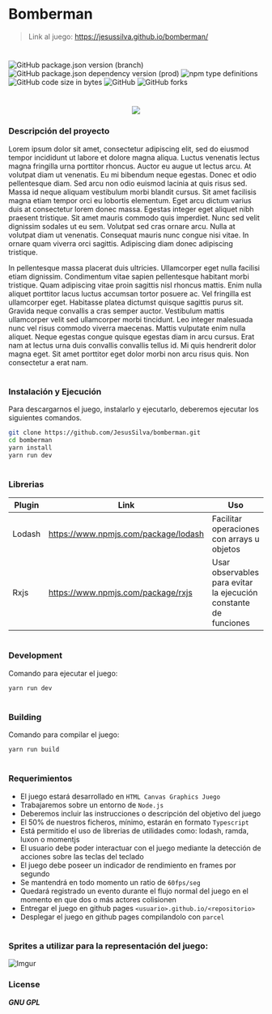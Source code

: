 # Bomberman 
>Link al juego: https://jesussilva.github.io/bomberman/
#

![GitHub package.json version (branch)](https://img.shields.io/github/package-json/v/jesussilva/bomberman/main?color=blue&style=for-the-badge)
![GitHub package.json dependency version (prod)](https://img.shields.io/github/package-json/dependency-version/jesussilva/bomberman/fastify?color=ff69b4&logo=fastify&style=for-the-badge)
![npm type definitions](https://img.shields.io/npm/types/typescript?logo=typescript&logoColor=white&style=for-the-badge)
![GitHub code size in bytes](https://img.shields.io/github/languages/code-size/jesussilva/bomberman?color=blueviolet&label=CODE%20SIZE&logo=github&style=for-the-badge)
![GitHub](https://img.shields.io/github/license/jesussilva/bomberman?logo=linux&logoColor=white&style=for-the-badge)
![GitHub forks](https://img.shields.io/github/forks/jesussilva/bomberman?color=success&logo=github&logoColor=white&style=for-the-badge)

#

<p align="center">
  <img src="https://i.imgur.com/pzgW3ht.png">
</p>


### Descripción del proyecto
Lorem ipsum dolor sit amet, consectetur adipiscing elit, sed do eiusmod tempor incididunt ut labore et dolore magna aliqua. Luctus venenatis lectus magna fringilla urna porttitor rhoncus. Auctor eu augue ut lectus arcu. At volutpat diam ut venenatis. Eu mi bibendum neque egestas. Donec et odio pellentesque diam. Sed arcu non odio euismod lacinia at quis risus sed. Massa id neque aliquam vestibulum morbi blandit cursus. Sit amet facilisis magna etiam tempor orci eu lobortis elementum. Eget arcu dictum varius duis at consectetur lorem donec massa. Egestas integer eget aliquet nibh praesent tristique. Sit amet mauris commodo quis imperdiet. Nunc sed velit dignissim sodales ut eu sem. Volutpat sed cras ornare arcu. Nulla at volutpat diam ut venenatis. Consequat mauris nunc congue nisi vitae. In ornare quam viverra orci sagittis. Adipiscing diam donec adipiscing tristique.

In pellentesque massa placerat duis ultricies. Ullamcorper eget nulla facilisi etiam dignissim. Condimentum vitae sapien pellentesque habitant morbi tristique. Quam adipiscing vitae proin sagittis nisl rhoncus mattis. Enim nulla aliquet porttitor lacus luctus accumsan tortor posuere ac. Vel fringilla est ullamcorper eget. Habitasse platea dictumst quisque sagittis purus sit. Gravida neque convallis a cras semper auctor. Vestibulum mattis ullamcorper velit sed ullamcorper morbi tincidunt. Leo integer malesuada nunc vel risus commodo viverra maecenas. Mattis vulputate enim nulla aliquet. Neque egestas congue quisque egestas diam in arcu cursus. Erat nam at lectus urna duis convallis convallis tellus id. Mi quis hendrerit dolor magna eget. Sit amet porttitor eget dolor morbi non arcu risus quis. Non consectetur a erat nam.
#

### Instalación y Ejecución
Para descargarnos el juego, instalarlo y ejecutarlo, deberemos ejecutar los siguientes comandos.

```sh
git clone https://github.com/JesusSilva/bomberman.git
cd bomberman
yarn install
yarn run dev
```
#

### Librerias

| Plugin | Link | Uso |
| ------ | ------ | ------ |
| Lodash | https://www.npmjs.com/package/lodash | Facilitar operaciones con arrays u objetos                       |
| Rxjs   | https://www.npmjs.com/package/rxjs   | Usar observables para evitar la ejecución constante de funciones |
#

### Development
Comando para ejecutar el juego:

```sh
yarn run dev
```
#

### Building

Comando para compilar el juego:

```sh
yarn run build
```
#

### Requerimientos
- El juego estará desarrollado en `HTML Canvas Graphics Juego`
- Trabajaremos sobre un entorno de `Node.js` 
- Deberemos incluir las instrucciones o descripción del objetivo del juego
- El 50% de nuestros ficheros, mínimo, estarán en formato `Typescript` 
- Está permitido el uso de librerias de utilidades como: lodash, ramda, luxon o momentjs
- El usuario debe poder interactuar con el juego mediante la detección de acciones sobre las teclas del teclado
- El juego debe poseer un indicador de rendimiento en frames por segundo
- Se mantendrá en todo momento un ratio de `60fps/seg`
- Quedará registrado un evento durante el flujo normal del juego en el momento en que dos o más actores colisionen
- Entregar el juego en github pages `<usuario>.github.io/<repositorio>`
- Desplegar el juego en github pages compilandolo con `parcel`

#
### Sprites a utilizar para la representación del juego:
![Imgur](https://i.imgur.com/nXofEnQ.png)

### License
***GNU GPL***
